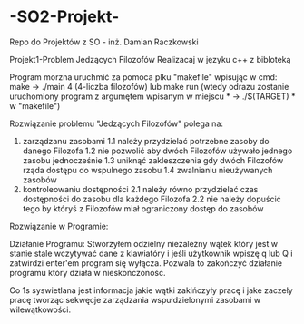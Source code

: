 # -SO2-Projekt-
Repo do Projektów z SO - inż. Damian Raczkowski

Projekt1-Problem Jedzących Filozofów
Realizacaj w języku c++ z bibloteką <thread>

Program morzna uruchmić za pomoca plku "makefile" wpisując w cmd:
     make -> ./main 4 (4-liczba filozofów)
     lub
     make run (wtedy odrazu zostanie uruchomiony program z argumętem wpisanym w miejscu * -> ./$(TARGET) * w "makefile")


Rozwiązanie problemu "Jedzących Filozofów" polega na:
1. zarządzanu zasobami
    1.1 należy przydzielać potrzebne zasoby do danego Filozofa
    1.2 nie pozwolić aby dwóch Filozofów używało jednego zasobu jednocześnie
    1.3 uniknąć zakleszczenia gdy dwóch Filozofów rząda dostępu do wspulnego zasobu
    1.4 zwalnianiu nieużywanych zasobów
2. kontroleowaniu dostępności
    2.1 należy równo przydzielać czas dostępności do zasobu dla każdego Filozofa
    2.2 nie należy dopuścić tego by któryś z Filozofów miał ograniczony dostęp do zasobów

Rozwiązanie w Programie:




Działanie Programu:
Stworzyłem odzielny niezależny wątek który jest w stanie stale wczytywać dane z klawiatóry i jeśli użytkownik wpiszę q lub Q 
i zatwirdzi enter'em program się wyłącza. Pozwala to zakończyć działanie programu który działa w nieskończonośc.

Co 1s syswietlana jest informacja jakie wątki  zakińczyły pracę i jake zaczeły pracę tworząc sekwęcje zarządzania wspułdzielonymi zasobami w wilewątkowości.